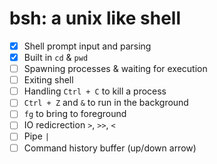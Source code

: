 # bsh: a unix like shell

- [X] Shell prompt input and parsing
- [X] Built in `cd` & `pwd`
- [ ] Spawning processes & waiting for execution
- [ ] Exiting shell
- [ ] Handling `Ctrl + C` to kill a process
- [ ] `Ctrl + Z` and `&` to run in the background 
- [ ] `fg` to bring to foreground
- [ ] IO redicrection `>`, `>>`, `<`
- [ ] Pipe `|`
- [ ] Command history buffer (up/down arrow)
